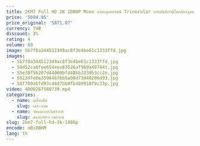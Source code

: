 ```yaml
---
title: 2KM7 Full HD 2K 1080P Mono กล้องจุลทรรศน์ Trinocular การบันทึกวิดีโอกล้องจุลทรรศน์วัด
price: '5694.95'
price_original: '5871.07'
currency: THB
discount: 3%
rating: 4
volume: 68
image: Sb7f8a344512349ac8f3e4be61c1333ffd.jpg
images:
  - Sb7f8a344512349ac8f3e4be61c1333ffd.jpg
  - S8d52ca8fee654eee83526af969a40744t.jpg
  - S5e39f56207d44009bfd48bb3339b3cc2n.jpg
  - S5134fe8e35964b7bb5a98d73d40206d93.jpg
  - S8f700a6fd93c48d7bb9fb409910f9c33p.jpg
video: 4000267580739.mp4
categories:
  - name: เครื่องมือ
    slug: เคร-องม
  - name: วัดและการวิเคราะห์
    slug: ดและการว-เคราะห
slug: 2km7-full-hd-2k-1080p
encode: oBi8BHM
lang: th
---
```

  